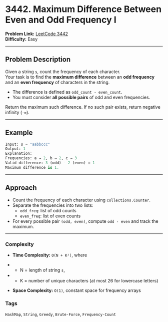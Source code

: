 # 3442. Maximum Difference Between Even and Odd Frequency I

**Problem Link:** [LeetCode 3442](https://leetcode.com/problems/maximum-difference-between-even-and-odd-frequency-i/)  
**Difficulty:** Easy

---

## Problem Description

Given a string `s`, count the frequency of each character.  
Your task is to find the **maximum difference** between an **odd frequency** and an **even frequency** of characters in the string.

- The difference is defined as `odd_count - even_count`.
- You must consider **all possible pairs** of odd and even frequencies.

Return the maximum such difference. If no such pair exists, return negative infinity (`-∞`).

---

## Example

```python
Input: s = "aabbccc"
Output: 1
Explanation:
Frequencies: a → 2, b → 2, c → 3
Valid difference: 3 (odd) - 2 (even) = 1
Maximum difference is 1.
```
---

## Approach

- Count the frequency of each character using `collections.Counter`.
- Separate the frequencies into two lists:
  - `odd_freq`: list of odd counts
  - `even_freq`: list of even counts
- For every possible pair `(odd, even)`, compute `odd - even` and track the maximum.

---

### Complexity

- **Time Complexity:** `O(N + K²)`, where

- - N = length of string `s`,

- - K = number of unique characters (at most 26 for lowercase letters)

- **Space Complexity:** `O(1)`, constant space for frequency arrays

### Tags

`HashMap`, `String`, `Greedy`, `Brute-Force`, `Frequency-Count`